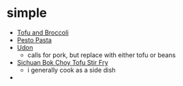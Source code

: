 # simple
* [Tofu and Broccoli](/tofuandbroccoli.md)
* [Pesto Pasta](https://damndelicious.net/2012/07/21/pesto-pasta-with-sun-dried-tomatoes-and-roasted/)
* [Udon](https://www.bonappetit.com/recipe/stir-fried-udon-with-pork)
    * calls for pork, but replace with either tofu or beans
* [Sichuan Bok Choy Tofu Stir Fry](https://thewanderlustkitchen.com/sichuan-bok-choy-tofu-stir-fry/)
    * i generally cook as a side dish
*
